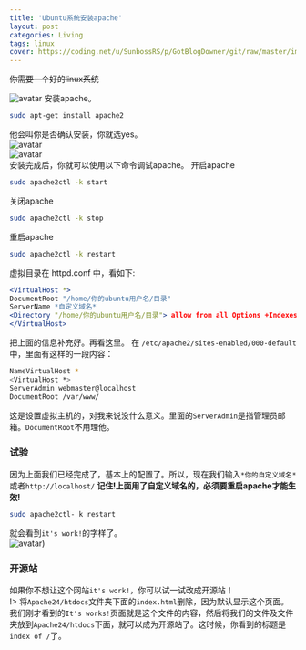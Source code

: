 ```yaml
---
title: 'Ubuntu系统安装apache'
layout: post
categories: Living
tags: linux
cover: https://coding.net/u/SunbossRS/p/GotBlogDowner/git/raw/master/img/RunApacheOnUbuntu/cover.png
---
```

~~你需要一个好的linux系统~~  

![avatar](https://coding.net/u/SunbossRS/p/GotBlogDowner/git/raw/master/img/RunApacheOnUbuntu/04.jpg)
安装apache。
```bash
sudo apt-get install apache2
```
他会叫你是否确认安装，你就选yes。  
![avatar](https://coding.net/u/SunbossRS/p/GotBlogDowner/git/raw/master/img/RunApacheOnUbuntu/01.jpg)  
![avatar](https://coding.net/u/SunbossRS/p/GotBlogDowner/git/raw/master/img/RunApacheOnUbuntu/02.jpg)  
安装完成后，你就可以使用以下命令调试apache。
开启apache
```bash
sudo apache2ctl -k start
```
关闭apache
```bash
sudo apache2ctl -k stop
```
重启apache
```bash
sudo apache2ctl -k restart
```
虚拟目录在 httpd.conf 中，看如下:
```apache  
<VirtualHost *>
DocumentRoot "/home/你的ubuntu用户名/目录"
ServerName *自定义域名*
<Directory "/home/你的ubuntu用户名/目录"> allow from all Options +Indexes </Directory>
</VirtualHost>
```
把上面的信息补充好。再看这里。
在 `/etc/apache2/sites-enabled/000-default`中，里面有这样的一段内容：
```bash
NameVirtualHost *
<VirtualHost *>
ServerAdmin webmaster@localhost
DocumentRoot /var/www/
```
这是设置虚拟主机的，对我来说没什么意义。里面的```ServerAdmin```是指管理员邮箱。```DocumentRoot```不用理他。

### 试验

因为上面我们已经完成了，基本上的配置了。所以，现在我们输入```*你的自定义域名*```或者```http://localhost/```
**记住!上面用了自定义域名的，必须要重启apache才能生效!**
```bash
sudo apache2ctl- k restart
```
就会看到```it's work!```的字样了。  
![avatar](https://coding.net/u/SunbossRS/p/GotBlogDowner/git/raw/master/img/RunApacheOnUbuntu/05.jpg))

### 开源站

如果你不想让这个网站`it's work!`，你可以试一试改成开源站！  
!> 将`Apache24/htdocs`文件夹下面的`index.html`删除，因为默认显示这个页面。  
我们刚才看到的`It's works!`页面就是这个文件的内容，然后将我们的文件及文件夹放到`Apache24/htdocs`下面，就可以成为开源站了。这时候，你看到的标题是`index of /`了。  
  

